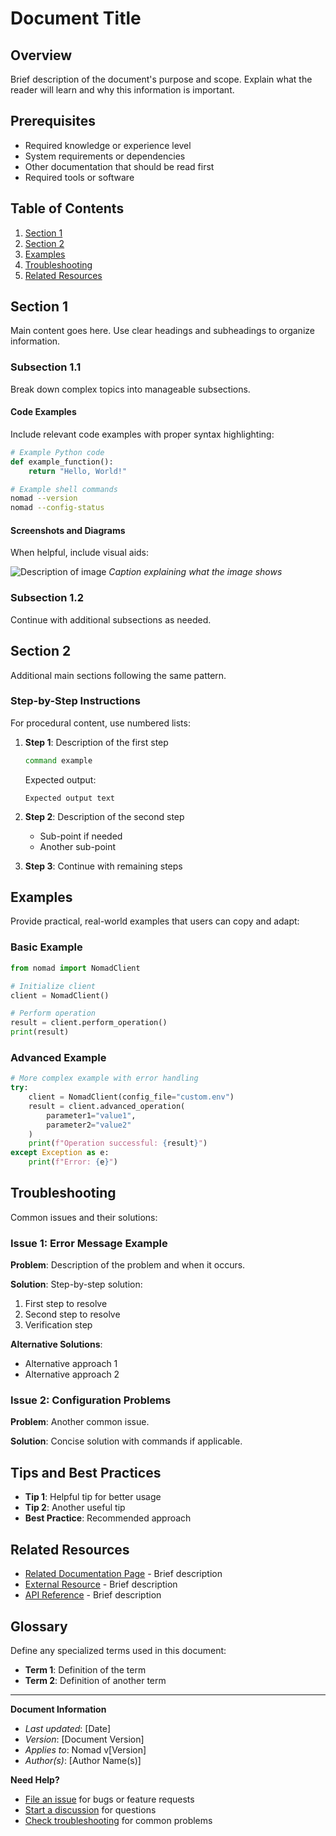 # Document Title

## Overview
Brief description of the document's purpose and scope. Explain what the reader will learn and why this information is important.

## Prerequisites
- Required knowledge or experience level
- System requirements or dependencies
- Other documentation that should be read first
- Required tools or software

## Table of Contents
1. [Section 1](#section-1)
2. [Section 2](#section-2)
3. [Examples](#examples)
4. [Troubleshooting](#troubleshooting)
5. [Related Resources](#related-resources)

## Section 1
Main content goes here. Use clear headings and subheadings to organize information.

### Subsection 1.1
Break down complex topics into manageable subsections.

#### Code Examples
Include relevant code examples with proper syntax highlighting:

```python
# Example Python code
def example_function():
    return "Hello, World!"
```

```bash
# Example shell commands
nomad --version
nomad --config-status
```

#### Screenshots and Diagrams
When helpful, include visual aids:

![Description of image](../assets/images/example-screenshot.png)
*Caption explaining what the image shows*

### Subsection 1.2
Continue with additional subsections as needed.

## Section 2
Additional main sections following the same pattern.

### Step-by-Step Instructions
For procedural content, use numbered lists:

1. **Step 1**: Description of the first step
   ```bash
   command example
   ```
   Expected output:
   ```
   Expected output text
   ```

2. **Step 2**: Description of the second step
   - Sub-point if needed
   - Another sub-point

3. **Step 3**: Continue with remaining steps

## Examples
Provide practical, real-world examples that users can copy and adapt:

### Basic Example
```python
from nomad import NomadClient

# Initialize client
client = NomadClient()

# Perform operation
result = client.perform_operation()
print(result)
```

### Advanced Example
```python
# More complex example with error handling
try:
    client = NomadClient(config_file="custom.env")
    result = client.advanced_operation(
        parameter1="value1",
        parameter2="value2"
    )
    print(f"Operation successful: {result}")
except Exception as e:
    print(f"Error: {e}")
```

## Troubleshooting
Common issues and their solutions:

### Issue 1: Error Message Example
**Problem**: Description of the problem and when it occurs.

**Solution**: Step-by-step solution:
1. First step to resolve
2. Second step to resolve
3. Verification step

**Alternative Solutions**:
- Alternative approach 1
- Alternative approach 2

### Issue 2: Configuration Problems
**Problem**: Another common issue.

**Solution**: Concise solution with commands if applicable.

## Tips and Best Practices
- **Tip 1**: Helpful tip for better usage
- **Tip 2**: Another useful tip
- **Best Practice**: Recommended approach

## Related Resources
- [Related Documentation Page](link-to-page.md) - Brief description
- [External Resource](https://external-link.com) - Brief description
- [API Reference](../api/relevant-api.md) - Brief description

## Glossary
Define any specialized terms used in this document:

- **Term 1**: Definition of the term
- **Term 2**: Definition of another term

---

**Document Information**
- *Last updated*: [Date]
- *Version*: [Document Version]
- *Applies to*: Nomad v[Version]
- *Author(s)*: [Author Name(s)]

**Need Help?**
- [File an issue](https://github.com/nomad-notion-automation/nomad/issues) for bugs or feature requests
- [Start a discussion](https://github.com/nomad-notion-automation/nomad/discussions) for questions
- [Check troubleshooting](../troubleshooting/) for common problems